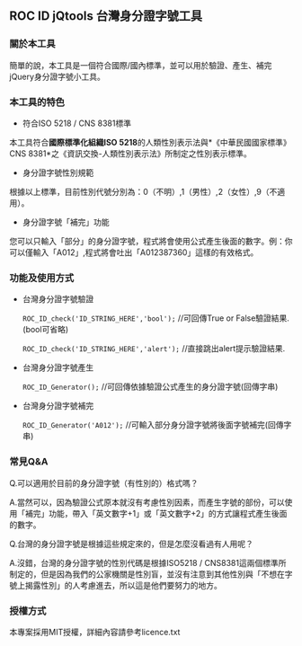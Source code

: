 ## ROC ID jQtools 台灣身分證字號工具

### 關於本工具

簡單的說，本工具是一個符合國際/國內標準，並可以用於驗證、產生、補完jQuery身分證字號小工具。

### 本工具的特色
* 符合ISO 5218 / CNS 8381標準  

本工具符合**國際標準化組織ISO 5218**的人類性別表示法與*《中華民國國家標準》CNS 8381*之《資訊交換-人類性別表示法》所制定之性別表示標準。

* 身分證字號性別規範
	
根據以上標準，目前性別代號分別為：0（不明）,1（男性）,2（女性）,9（不適用）。
 
* 身分證字號「補完」功能

您可以只輸入「部分」的身分證字號，程式將會使用公式產生後面的數字。例：你可以僅輸入「A012」,程式將會吐出「A012387360」這樣的有效格式。

### 功能及使用方式

* 台灣身分證字號驗證

	`ROC_ID_check('ID_STRING_HERE','bool');` //可回傳True or False驗證結果.(bool可省略)

	`ROC_ID_check('ID_STRING_HERE','alert');` //直接跳出alert提示驗證結果.

* 台灣身分證字號產生

	`ROC_ID_Generator();` //可回傳依據驗證公式產生的身分證字號(回傳字串)

* 台灣身分證字號補完
  
	`ROC_ID_Generator('A012');` //可輸入部分身分證字號將後面字號補完(回傳字串)

### 常見Q&A
Q.可以適用於目前的身分證字號（有性別的）格式嗎？
  
A.當然可以，因為驗證公式原本就沒有考慮性別因素，而產生字號的部份，可以使用「補完」功能，帶入「英文數字+1」或「英文數字+2」的方式讓程式產生後面的數字。
  
Q.台灣的身分證字號是根據這些規定來的，但是怎麼沒看過有人用呢？
  
A.沒錯，台灣的身分證字號的性別代碼是根據ISO5218 / CNS8381這兩個標準所制定的，但是因為我們的公家機關是性別盲，並沒有注意到其他性別與「不想在字號上揭露性別」的人考慮進去，所以這是他們要努力的地方。

### 授權方式

本專案採用MIT授權，詳細內容請參考licence.txt